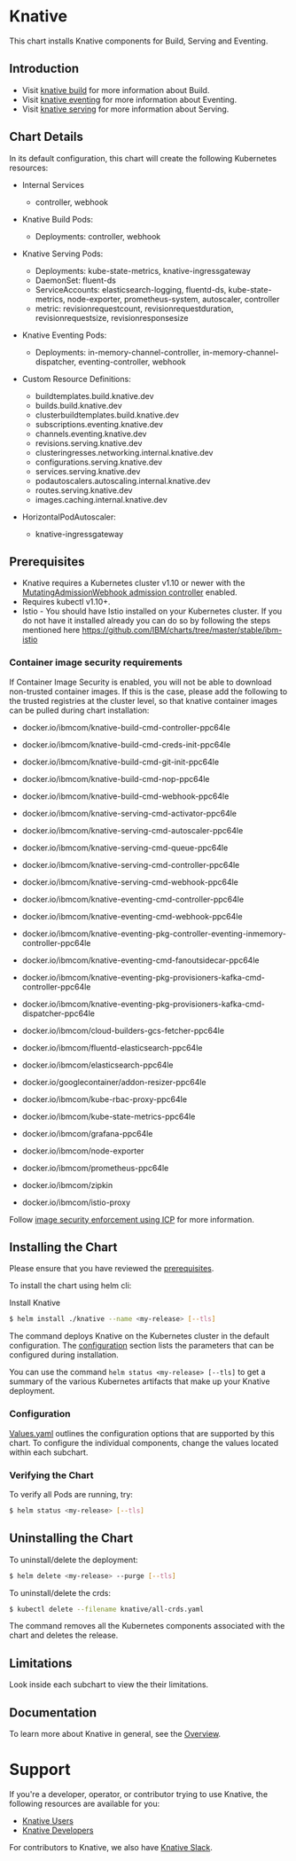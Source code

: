# Knative

This chart installs Knative components for Build, Serving and Eventing.

## Introduction

- Visit [knative build](./charts/build/README.md) for more information about Build.
- Visit [knative eventing](./charts/eventing/README.md) for more information about Eventing.
- Visit [knative serving](./charts/serving/README.md) for more information about Serving.

## Chart Details

In its default configuration, this chart will create the following Kubernetes resources:

- Internal Services
    - controller, webhook

- Knative Build Pods:
    - Deployments: controller, webhook

- Knative Serving Pods:
    - Deployments: kube-state-metrics, knative-ingressgateway
    - DaemonSet: fluent-ds
    - ServiceAccounts: elasticsearch-logging, fluentd-ds, kube-state-metrics, node-exporter, prometheus-system, autoscaler, controller
    - metric: revisionrequestcount, revisionrequestduration, revisionrequestsize, revisionresponsesize

- Knative Eventing Pods:
    - Deployments: in-memory-channel-controller, in-memory-channel-dispatcher, eventing-controller, webhook

- Custom Resource Definitions:
    - buildtemplates.build.knative.dev
    - builds.build.knative.dev
    - clusterbuildtemplates.build.knative.dev
    - subscriptions.eventing.knative.dev
    - channels.eventing.knative.dev
    - revisions.serving.knative.dev
    - clusteringresses.networking.internal.knative.dev
    - configurations.serving.knative.dev
    - services.serving.knative.dev
    - podautoscalers.autoscaling.internal.knative.dev
    - routes.serving.knative.dev
    - images.caching.internal.knative.dev

- HorizontalPodAutoscaler:
    - knative-ingressgateway

## Prerequisites

- Knative requires a Kubernetes cluster v1.10 or newer with the
[MutatingAdmissionWebhook admission controller](https://kubernetes.io/docs/reference/access-authn-authz/admission-controllers/#how-do-i-turn-on-an-admission-controller)
enabled.
- Requires kubectl v1.10+.
- Istio - You should have Istio installed on your Kubernetes cluster. If you do not have it installed already you can do so by following the steps mentioned here https://github.com/IBM/charts/tree/master/stable/ibm-istio 

### Container image security requirements

If Container Image Security is enabled, you will not be able to download non-trusted container images. If this is the case, please add the following to the trusted registries at the cluster level, so that knative container images can be pulled during chart installation:


- docker.io/ibmcom/knative-build-cmd-controller-ppc64le
- docker.io/ibmcom/knative-build-cmd-creds-init-ppc64le
- docker.io/ibmcom/knative-build-cmd-git-init-ppc64le
- docker.io/ibmcom/knative-build-cmd-nop-ppc64le
- docker.io/ibmcom/knative-build-cmd-webhook-ppc64le

- docker.io/ibmcom/knative-serving-cmd-activator-ppc64le
- docker.io/ibmcom/knative-serving-cmd-autoscaler-ppc64le
- docker.io/ibmcom/knative-serving-cmd-queue-ppc64le
- docker.io/ibmcom/knative-serving-cmd-controller-ppc64le
- docker.io/ibmcom/knative-serving-cmd-webhook-ppc64le

- docker.io/ibmcom/knative-eventing-cmd-controller-ppc64le
- docker.io/ibmcom/knative-eventing-cmd-webhook-ppc64le
- docker.io/ibmcom/knative-eventing-pkg-controller-eventing-inmemory-controller-ppc64le
- docker.io/ibmcom/knative-eventing-cmd-fanoutsidecar-ppc64le
- docker.io/ibmcom/knative-eventing-pkg-provisioners-kafka-cmd-controller-ppc64le
- docker.io/ibmcom/knative-eventing-pkg-provisioners-kafka-cmd-dispatcher-ppc64le


- docker.io/ibmcom/cloud-builders-gcs-fetcher-ppc64le
- docker.io/ibmcom/fluentd-elasticsearch-ppc64le
- docker.io/ibmcom/elasticsearch-ppc64le
- docker.io/googlecontainer/addon-resizer-ppc64le
- docker.io/ibmcom/kube-rbac-proxy-ppc64le
- docker.io/ibmcom/kube-state-metrics-ppc64le
- docker.io/ibmcom/grafana-ppc64le
- docker.io/ibmcom/node-exporter
- docker.io/ibmcom/prometheus-ppc64le
- docker.io/ibmcom/zipkin
- docker.io/ibmcom/istio-proxy

Follow [image security enforcement using ICP](https://www.ibm.com/support/knowledgecenter/SSBS6K_3.1.1/manage_images/image_security.html) for more information.

## Installing the Chart

Please ensure that you have reviewed the [prerequisites](#prerequisites).

To install the chart using helm cli:

Install Knative

```bash
$ helm install ./knative --name <my-release> [--tls]
```

The command deploys Knative on the Kubernetes cluster in the default configuration.  The [configuration](#configuration) section lists the parameters that can be configured during installation.

You can use the command ```helm status <my-release> [--tls]``` to get a summary of the various Kubernetes artifacts that make up your Knative deployment.

### Configuration

[Values.yaml](./values.yaml) outlines the configuration options that are supported by this chart.
To configure the individual components, change the values located within each subchart.

### Verifying the Chart

To verify all Pods are running, try:
```bash
$ helm status <my-release> [--tls]
```

## Uninstalling the Chart

To uninstall/delete the deployment:
```bash
$ helm delete <my-release> --purge [--tls]
```

To uninstall/delete the crds:
```bash
$ kubectl delete --filename knative/all-crds.yaml
```

The command removes all the Kubernetes components associated with the chart and deletes the release.

## Limitations

Look inside each subchart to view the their limitations.

## Documentation

To learn more about Knative in general, see the [Overview](https://github.com/knative/docs/blob/master/README.md).

# Support

If you're a developer, operator, or contributor trying to use Knative, the
following resources are available for you:

- [Knative Users](https://groups.google.com/forum/#!forum/knative-users)
- [Knative Developers](https://groups.google.com/forum/#!forum/knative-dev)

For contributors to Knative, we also have [Knative Slack](https://slack.knative.dev).
